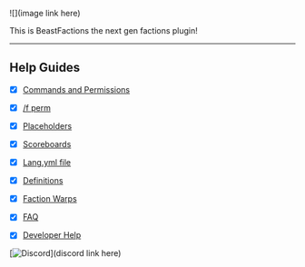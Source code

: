 ![](image link here)

This is BeastFactions the next gen factions plugin!

***

## Help Guides
- [x] [Commands and Permissions](https://github.com/drtshock/Factions/wiki/Commands)
- [x] [/f perm](https://github.com/drtshock/Factions/wiki/f-perm)
- [x] [Placeholders](https://github.com/drtshock/Factions/wiki/Placeholders)
- [x] [Scoreboards](https://github.com/drtshock/Factions/wiki/Scoreboard)
- [x] [Lang.yml file](https://github.com/drtshock/Factions/wiki/lang.yml-file)
- [x] [Definitions](https://github.com/drtshock/Factions/wiki/Definitions)
- [x] [Faction Warps](https://github.com/drtshock/Factions/wiki/Faction-Warps)
- [x] [FAQ](https://github.com/drtshock/Factions/wiki/FAQ)
- [x] [Developer Help](https://github.com/drtshock/Factions/wiki/Developer-Help)


[![Discord](https://imgur.com/MFRRBn4.png)](discord link here)
